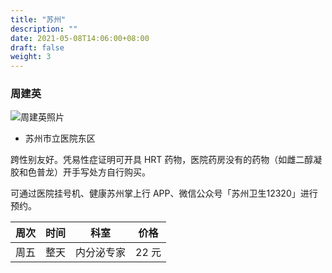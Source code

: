 ```yaml
---
title: "苏州"
description: ""
date: 2021-05-08T14:06:00+08:00
draft: false
weight: 3
---
```


### 周建英

![周建英照片](images/doctor/zhou-jian-ying.jpg)

- 苏州市立医院东区

跨性别友好。凭易性症证明可开具 HRT 药物，医院药房没有的药物（如雌二醇凝胶和色普龙）开手写处方自行购买。

可通过医院挂号机、健康苏州掌上行 APP、微信公众号「苏州卫生12320」进行预约。

| 周次 | 时间 | 科室 | 价格 |
| :---: | :---: | :---: | :---: |
| 周五 | 整天 | 内分泌专家 | 22 元 |